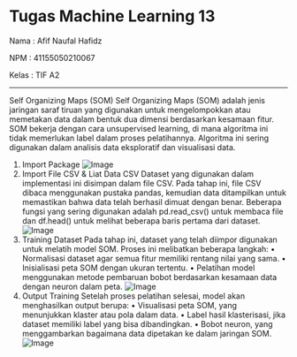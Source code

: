 # Tugas Machine Learning 13

Nama		: Afif Naufal Hafidz

NPM		: 41155050210067

Kelas		: TIF A2

---
Self Organizing Maps (SOM) 
Self Organizing Maps (SOM) adalah jenis jaringan saraf tiruan yang digunakan untuk mengelompokkan atau memetakan data dalam bentuk dua dimensi berdasarkan kesamaan fitur. SOM bekerja dengan cara unsupervised learning, di mana algoritma ini tidak memerlukan label dalam proses pelatihannya. Algoritma ini sering digunakan dalam analisis data eksploratif dan visualisasi data.
1.	Import Package
 ![Image](https://github.com/user-attachments/assets/58170767-2390-4c68-904f-1035d4aa0883)
2.	Import File CSV & Liat Data CSV
Dataset yang digunakan dalam implementasi ini disimpan dalam file CSV. Pada tahap ini, file CSV dibaca menggunakan pustaka pandas, kemudian data ditampilkan untuk memastikan bahwa data telah berhasil dimuat dengan benar. Beberapa fungsi yang sering digunakan adalah pd.read_csv() untuk membaca file dan df.head() untuk melihat beberapa baris pertama dari dataset.
![Image](https://github.com/user-attachments/assets/62e39a28-c5e9-41a8-bf92-20c0bd8dccb9) 
3.	Training  Dataset
Pada tahap ini, dataset yang telah diimpor digunakan untuk melatih model SOM. Proses ini melibatkan beberapa langkah:
•	Normalisasi dataset agar semua fitur memiliki rentang nilai yang sama.
•	Inisialisasi peta SOM dengan ukuran tertentu.
•	Pelatihan model menggunakan metode pembaruan bobot berdasarkan kesamaan data dengan neuron dalam peta.
 ![Image](https://github.com/user-attachments/assets/674bc7e4-132b-4f07-b7ab-645d44520b29)
4.	Output Training
Setelah proses pelatihan selesai, model akan menghasilkan output berupa:
•	Visualisasi peta SOM, yang menunjukkan klaster atau pola dalam data.
•	Label hasil klasterisasi, jika dataset memiliki label yang bisa dibandingkan.
•	Bobot neuron, yang menggambarkan bagaimana data dipetakan ke dalam jaringan SOM.
 ![Image](https://github.com/user-attachments/assets/37980b27-1b28-457d-9166-8ab8d3769e9f)


